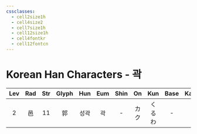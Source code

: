 ```yaml
---
cssclasses:
  - cell2size1h
  - cell4size2
  - cell7size1h
  - cell12size1h
  - cell4fontkr
  - cell12fontcn
---
```


# Korean Han Characters - 곽

| Lev | Rad | Str | Glyph | Hun | Eum | Shin | On  | Kun | Base | Kana | Simp | Man |  Can  |
| :-: | :-: | :-: | :---: | :-: | :-: | :--: | :-: | :-: | :--: | :--: | :--: | :-: | :---: |
|  2  |  邑  | 11  |   郭   | 성곽  |  곽  |  -   | カク  | くるわ |  -   |  -   |  -   | guō | gwok3 |
